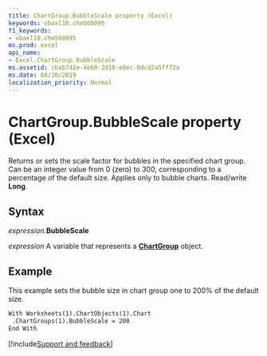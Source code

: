 ```yaml
---
title: ChartGroup.BubbleScale property (Excel)
keywords: vbaxl10.chm568095
f1_keywords:
- vbaxl10.chm568095
ms.prod: excel
api_name:
- Excel.ChartGroup.BubbleScale
ms.assetid: cbab742e-4e60-2d10-e8ec-0dcd2a5ff72a
ms.date: 04/20/2019
localization_priority: Normal
---
```



# ChartGroup.BubbleScale property (Excel)

Returns or sets the scale factor for bubbles in the specified chart group. Can be an integer value from 0 (zero) to 300, corresponding to a percentage of the default size. Applies only to bubble charts. Read/write **Long**.


## Syntax

_expression_.**BubbleScale**

_expression_ A variable that represents a **[ChartGroup](Excel.ChartGroup(object).md)** object.


## Example

This example sets the bubble size in chart group one to 200% of the default size.

```vb
With Worksheets(1).ChartObjects(1).Chart 
 .ChartGroups(1).BubbleScale = 200 
End With
```




[!include[Support and feedback](~/includes/feedback-boilerplate.md)]